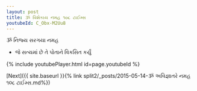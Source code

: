```yaml
---
layout: post
title: ૐ વિશેકાય નમહ ૧૦૮ ટાઈમ્સ
youtubeId: C_Obx-M2Uu8
---
```

 
 
 ૐ નિજ્ય સરગયા નમહ  
 
 -  જે સત્યમાં છે તે પોતાને વિકસિત કર્યું 
 
  
 
  
 
 
 
 
 
 


{% include youtubePlayer.html id=page.youtubeId %}
 
[Next]({{ site.baseurl }}{% link  split2/_posts/2015-05-14-ૐ અવિજ્ઞાતરે નમહ ૧૦૮ ટાઈમ્સ.md%})
 
